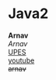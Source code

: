 # Java2
**Arnav**
<br>
*Arnav*
<br>
[UPES](https://www.upes.ac.in)
<br>
[youtube](https://www.youtube.com)
<br>
~~arnav~~





